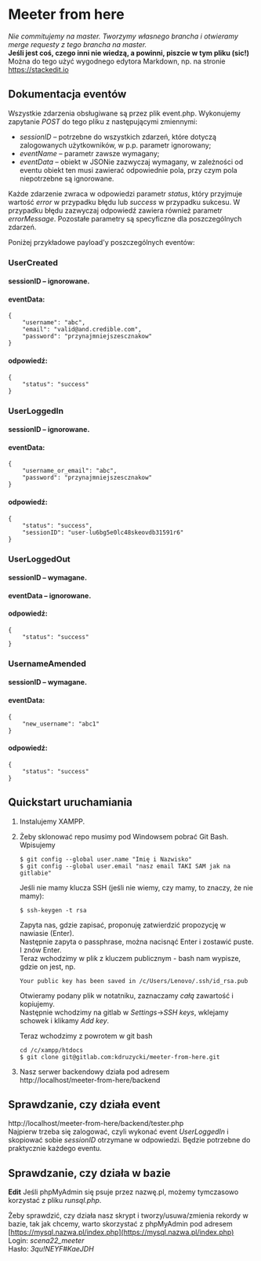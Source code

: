 


# Meeter from here

*Nie commitujemy na master. Tworzymy własnego brancha i otwieramy merge requesty z tego brancha na master.*  
**Jeśli jest coś, czego inni nie wiedzą, a powinni, piszcie w tym pliku (sic!)**
Można do tego użyć wygodnego edytora Markdown, np. na stronie https://stackedit.io

## Dokumentacja eventów

Wszystkie zdarzenia obsługiwane są przez plik event.php. Wykonujemy zapytanie *POST* do tego pliku z następującymi zmiennymi:

 - *sessionID* – potrzebne do wszystkich zdarzeń, które dotyczą zalogowanych użytkowników, w p.p. parametr ignorowany;
 - *eventName* – parametr zawsze wymagany;
 - *eventData* – obiekt w JSONie zazwyczaj wymagany,
w zależności od eventu obiekt ten musi zawierać odpowiednie pola, przy czym pola niepotrzebne są ignorowane.

Każde zdarzenie zwraca w odpowiedzi parametr *status*, który przyjmuje wartość *error* w przypadku błędu lub *success* w przypadku sukcesu. W przypadku błędu zazwyczaj odpowiedź zawiera również parametr *errorMessage*. Pozostałe parametry są specyficzne dla poszczególnych zdarzeń.

Poniżej przykładowe payload'y poszczególnych eventów:
### UserCreated
#### sessionID – ignorowane.
#### eventData:
    {
	    "username": "abc",
	    "email": "valid@and.credible.com",
	    "password": "przynajmniejszescznakow"
    }
#### odpowiedź:
    {
	    "status": "success"
    }
### UserLoggedIn
#### sessionID – ignorowane.
#### eventData:
    {
	    "username_or_email": "abc",
	    "password": "przynajmniejszescznakow"
    }
#### odpowiedź:
    {
	    "status": "success",
	    "sessionID": "user-lu6bg5e0lc48skeovdb31591r6"
    }
### UserLoggedOut
#### sessionID – wymagane.
#### eventData – ignorowane.
#### odpowiedź:
    {
	    "status": "success"
    }
### UsernameAmended
#### sessionID – wymagane.
#### eventData:
    {
	    "new_username": "abc1"
    }
#### odpowiedź:
    {
	    "status": "success"
    }
## Quickstart uruchamiania

1. Instalujemy XAMPP.

2. Żeby sklonować repo musimy pod Windowsem pobrać Git Bash. Wpisujemy
		  
	   $ git config --global user.name "Imię i Nazwisko"
	   $ git config --global user.email "nasz email TAKI SAM jak na gitlabie"

	Jeśli nie mamy klucza SSH (jeśli nie wiemy, czy mamy, to znaczy, że nie mamy):

	   $ ssh-keygen -t rsa
	Zapyta nas, gdzie zapisać, proponuję zatwierdzić propozycję w nawiasie (Enter).  
Następnie zapyta o passphrase, można nacisnąć Enter i zostawić puste. I znów Enter.  
Teraz wchodzimy w plik z kluczem publicznym - bash nam wypisze, gdzie on jest, np.
		
	   Your public key has been saved in /c/Users/Lenovo/.ssh/id_rsa.pub
	Otwieramy podany plik w notatniku, zaznaczamy _całą_ zawartość i kopiujemy.  
Następnie wchodzimy na gitlab w _Settings_->_SSH keys_, wklejamy schowek i klikamy _Add key_.

	Teraz wchodzimy z powrotem w git bash

	   cd /c/xampp/htdocs
	   $ git clone git@gitlab.com:kdruzycki/meeter-from-here.git

3. Nasz serwer backendowy działa pod adresem  
http://localhost/meeter-from-here/backend

## Sprawdzanie, czy działa event
http://localhost/meeter-from-here/backend/tester.php  
Najpierw trzeba się zalogować, czyli wykonać event *UserLoggedIn* i skopiować sobie *sessionID* otrzymane w odpowiedzi. Będzie potrzebne do praktycznie każdego eventu.

## Sprawdzanie, czy działa w bazie
**Edit** Jeśli phpMyAdmin się psuje przez nazwę.pl, możemy tymczasowo korzystać z pliku _runsql.php_.

Żeby sprawdzić, czy działa nasz skrypt i tworzy/usuwa/zmienia rekordy w bazie, tak jak chcemy, warto skorzystać z phpMyAdmin pod adresem  
[https://mysql.nazwa.pl/index.php](https://mysql.nazwa.pl/index.php)  
Login: _scena22_meeter_  
Hasło: _3qu!NEYF#KaeJDH_  